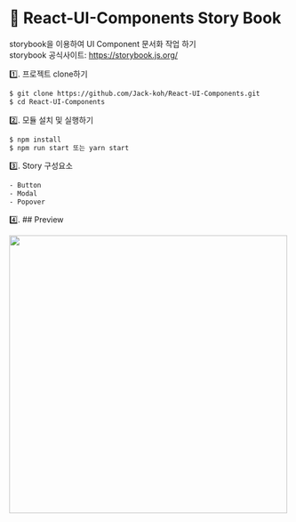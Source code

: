 # 🌈 React-UI-Components Story Book

storybook을 이용하여 UI Component 문서화 작업 하기  
storybook 공식사이트: https://storybook.js.org/

1️⃣. 프로젝트 clone하기

```sh
$ git clone https://github.com/Jack-koh/React-UI-Components.git
$ cd React-UI-Components
```

2️⃣. 모듈 설치 및 실행하기

```sh
$ npm install
$ npm run start 또는 yarn start
```

3️⃣. Story 구성요소

```sh
- Button
- Modal
- Popover
```

4️⃣. ## Preview  

<img src="https://user-images.githubusercontent.com/58971165/146940559-96e89af9-cf56-4ef2-9455-8d9662ef1c23.gif" width="500">
